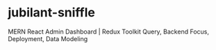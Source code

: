# jubilant-sniffle
MERN React Admin Dashboard | Redux Toolkit Query, Backend Focus, Deployment, Data Modeling
